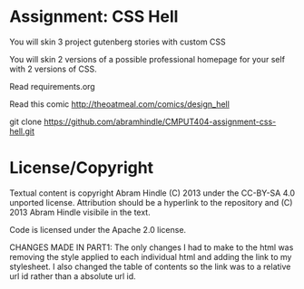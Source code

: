 Assignment: CSS Hell
====================

You will skin 3 project gutenberg stories with custom CSS

You will skin 2 versions of a possible professional homepage for your
self with 2 versions of CSS.

Read requirements.org

Read this comic http://theoatmeal.com/comics/design_hell

git clone https://github.com/abramhindle/CMPUT404-assignment-css-hell.git

License/Copyright
=================

Textual content is copyright Abram Hindle (C) 2013 under the CC-BY-SA
4.0 unported license. Attribution should be a hyperlink to the
repository and (C) 2013 Abram Hindle visibile in the text.

Code is licensed under the Apache 2.0 license.

CHANGES MADE IN PART1:
The only changes I had to make to the html was removing the style applied to each individual html and adding the link to my stylesheet. I also changed the table of contents so the link was to a relative url id rather than a absolute url id.



